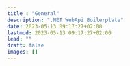 ```yaml
---
title : "General"
description: ".NET WebApi Boilerplate"
date: 2023-05-13 09:17:27+02:00
lastmod: 2023-05-13 09:17:27+02:00
lead: ""
draft: false
images: []
---
```

